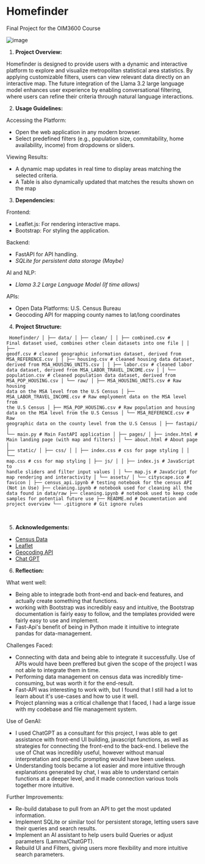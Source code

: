 # Homefinder

Final Project for the OIM3600 Course

![image](https://github.com/user-attachments/assets/100b018e-0ada-40d7-bbe0-c37609f4791a)


1. <strong> Project Overview: </strong> </br>

Homefinder is designed to provide users with a dynamic and interactive platform to explore and visualize metropolitan statistical area statistics. By applying customizable filters, users can view relevant data directly on an interactive map. The future integration of the Llama 3.2 large language model enhances user experience by enabling conversational filtering, where users can refine their criteria through natural language interactions.

2. <strong> Usage Guidelines: </strong> </br>

Accessing the Platform:</br>

* Open the web application in any modern browser.
* Select predefined filters (e.g., population size, commitability, home availability, income) from dropdowns or sliders.

Viewing Results:</br>
* A dynamic map updates in real time to display areas matching the selected criteria.
* A Table is also dynamically updated that matches the results shown on the map

3. <strong> Dependencies: </strong>

Frontend:</br>

* Leaflet.js: For rendering interactive maps.
* Bootstrap: For styling the application.

Backend:</br>
* FastAPI for API handling.
* <i> SQLite for persistent data storage (Maybe) </i>

AI and NLP: </br>
* <i> Llama 3.2 Large Language Model (If time allows) </i>

APIs:
* Open Data Platforms: U.S. Census Bureau
* Geocoding API for mapping county names to lat/long coordinates

4. <strong> Project Structure: </strong>

<code> Homefinder/
│
├── data/
│ ├── clean/
│ │     ├── combined.csv                    # Final dataset used, combines other clean datasets into one file 
│ │     ├── geodf.csv                       # cleaned geographic information dataset, derived from MSA_REFERENCE.csv
│ │     ├── housing.csv                     # cleaned housing data dataset, derived from MSA_HOUSING_UNITS.csv
│ │     ├── labor.csv                       # cleaned labor data dataset, derived from MSA_LABOR_TRAVEL_INCOME.csv
│ │     └── population.csv                  # cleaned population data dataset, derived from MSA_POP_HOUSING.csv
│ └── raw/ 
│       ├── MSA_HOUSING_UNITS.csv           # Raw housing data on the MSA level from the U.S Census 
│       ├── MSA_LABOR_TRAVEL_INCOME.csv     # Raw emplyoment data on the MSA level from the U.S Census 
│       ├── MSA_POP_HOUSING.csv             # Raw population and housing data on the MSA level from the U.S Census 
│       └── MSA_REFERENCE.csv               # Raw geographic data on the county level from the U.S Census 
│ 
├── fastapi/ 
│       └── main.py             # Main FastAPI application 
│ 
├── pages/ 
│       ├── index.html          # Main landing page (with map and filters) 
│       └── about.html          # About page 
│ 
├── static/ 
│ ├── css/ 
│ │     ├── index.css           # css for page styling 
│ │     └── map.css             # css for map styling 
│ ├── js/ 
│ │     ├── index.js            # JavaScript to handle sliders and filter input values 
│ │     └── map.js              # JavaScript for map rendering and interactivity 
│ └── assets/ 
│       └── cityscape.ico       # favicon 
│ 
├── census_api.ipynb    # testing notebook for the census API (Not in Use) 
├── cleaning.ipynb      # notebook used for cleaning all the data found in data/raw 
├── cleaning.ipynb      # notebook used to keep code samples for potential future use 
├── README.md           # Documentation and project overview 
└── .gitignore          # Git ignore rules 
</code>

</br>

5. <strong> Acknowledgements: </strong>

* <a href="https://www.census.gov/"> Census Data </a>
* <a href="https://leafletjs.com/index.html"> Leaflet </a>
* <a href="https://geopy.readthedocs.io/en/stable/"> Geocoding API </a>
* <a href="https://chatgpt.com/"> Chat GPT </a>

6. <strong> Reflection: </strong>

What went well: </br>
* Being able to integrade both front-end and back-end features, and actually create something that functions.
* working with Bootstrap was incredibly easy and intuitive, the Bootstrap documentation is fairly easy to follow, and the templates provided were fairly easy to use and implement.
* Fast-Api's benefit of being in Python made it intuitive to integrate pandas for data-management.

Challenges Faced: </br>
* Connecting with data and being able to integrate it successfully. Use of APIs would have been preffered but given the scope of the project I was not able to integrate them in time.
* Performing data management on census data was incredibly time-consuming, but was worth it for the end-result.
* Fast-API was interesting to work with, but I found that I still had a lot to learn about it's use-cases and how to use it well.
* Project planning was a critical challenge that I faced, I had a large issue with my codebase and file management system.

Use of GenAI: </br>
* I used ChatGPT as a consultant for this project, I was able to get assistance with front-end UI building, javascript functions, as well as strategies for connecting the front-end to the back-end. I believe the use of Chat was incredibly useful, however without manual interpretation and specific prompting would have been useless.
* Understanding tools became a lot easier and more intuitive through explanations generated by chat, I was able to understand certain functions at a deeper level, and it made connection various tools together more intuitive.

Further Improvements: </br>
* Re-build database to pull from an API to get the most updated information.
* Implement SQLite or similar tool for persistent storage, letting users save their queries and search results.
* Implement an AI assistant to help users build Queries or adjust parameters (Lamma/ChatGPT).
* Rebuild UI and Filters, giving users more flexibility and more intuitive search parameters.
